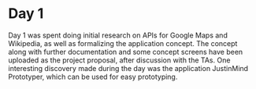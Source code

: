 # Day 1

Day 1 was spent doing initial research on APIs for Google Maps and Wikipedia, as well as formalizing the application concept. The concept along
with further documentation and some concept screens have been uploaded as the project proposal, after discussion with the TAs.
One interesting discovery made during the day was the application JustinMind Prototyper, which can be used for easy prototyping.

